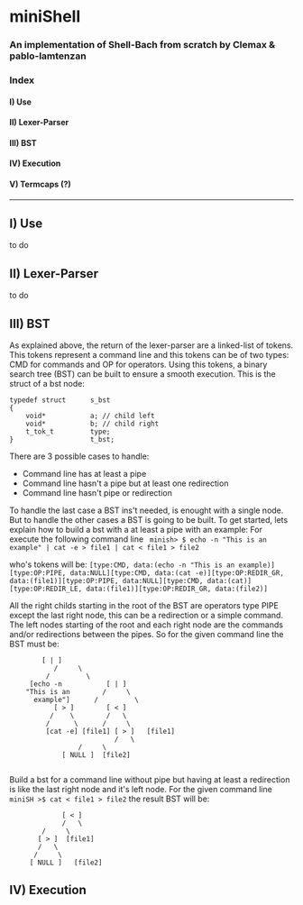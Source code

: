 # miniShell
### An implementation of Shell-Bach from scratch by Clemax & pablo-lamtenzan

### Index
#### I) Use
#### II) Lexer-Parser
#### III) BST
#### IV) Execution
#### V) Termcaps (?)
--------------------------------------------------------------------------------------------------------------------------------------------------------------------

## I) Use
 to do
 
## II) Lexer-Parser
to do

## III) BST

As explained above, the return of the lexer-parser are a linked-list of tokens. This tokens represent a command line and this tokens can be of two types: CMD for commands and OP for operators. Using this tokens, a binary search tree (BST) can be built to ensure a smooth execution.
This is the struct of a bst node:
```
typedef struct      s_bst
{
	void*           a; // child left
	void*           b; // child right
	t_tok_t         type;
}                   t_bst;
```
There are 3 possible cases to handle:
- Command line has at least a pipe
- Command line hasn't a pipe but at least one redirection
- Command line hasn't pipe or redirection

To handle the last case a BST ins't needed, is enought with a single node. But to handle the other cases a BST is going to be built.
To get started, lets explain how to build a bst with a at least a pipe with an example:
For execute the following command line ```
minish> $ echo -n "This is an example" | cat -e > file1 | cat < file1 > file2```

who's tokens will be:
```[type:CMD, data:(echo -n "This is an example)][type:OP:PIPE, data:NULL][type:CMD, data:(cat -e)][type:OP:REDIR_GR, data:(file1)][type:OP:PIPE, data:NULL][type:CMD, data:(cat)][type:OP:REDIR_LE, data:(file1)][type:OP:REDIR_GR, data:(file2)]```

All the right childs starting in the root of the BST are operators type PIPE except the last right node, this can be a redirection or a simple command. The left nodes starting of the root and each right node are the commands and/or redirections between the pipes. So for the given command line the BST must be:
```
		[ | ]
	       /     \
	     /	       \
     [echo -n           [ | ]
    "This is an	       /     \
      example"]      /         \
		   [ > ]        [ < ]
		  /    \        /   \
		 /      \      /     \
	     [cat -e] [file1] [ > ]   [file1]
	     	              /   \
			     /     \
			 [ NULL ]  [file2]
			 
```
Build a bst for a command line without pipe but having at least a redirection is like the last right node and it's left node. For the given command line ```miniSH >$ cat < file1 > file2``` the result BST will be:
```
             [ < ]
             /   \
	    /     \
	   [ > ]  [file1]
	   /   \
	  /     \
     [ NULL ]   [file2]
```

## IV) Execution
